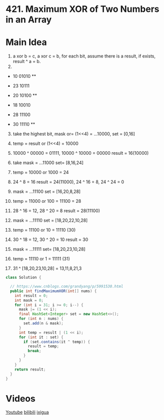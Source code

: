 # 421. Maximum XOR of Two Numbers in an Array

# Main Idea

1. a xor b = c, a xor c = b, for each bit, assume there is a result, if exists, result ^ a = b.
2.

- 10 01010  **
- 23 10111
- 20 10100  **
- 18 10010
- 28 11100

- 30 11110  **

3. take the highest bit, mask or= (1<<4) = ...10000, set = [0,16]
4. temp = result or (1<<4) = 10000
5. 10000 ^ 00000 = 01111, 10000 ^ 10000 = 00000 result = 16(10000)

6. take mask = ...11000 set= [8,16,24]
7. temp = 10000 or 1000 = 24
8. 24 ^ 8 = 16 result = 24(11000), 24 ^ 16 = 8, 24 ^ 24 = 0

9. mask = ...11100 set = [16,20,8,28]
10. temp = 11000 or 100 = 11100 = 28
11. 28 ^ 16 = 12, 28 ^ 20 = 8 result = 28(11100)

12. mask = ...11110 set = [18,20,22,10,28]
13. temp = 11100 or 10 = 11110 (30)
14. 30 ^ 18 = 12, 30 ^ 20 = 10 result = 30

15. mask = ...11111 set= [18,20,23,10,28]
16. temp = 11110 or 1 = 11111 (31)
17. 31 ^ [18,20,23,10,28] = 13,11,8,21,3

```java
class Solution {

  // https://www.cnblogs.com/grandyang/p/5991530.html
  public int findMaximumXOR(int[] nums) {
    int result = 0;
    int mask = 0;
    for (int i = 31; i >= 0; i--) {
      mask |= (1 << i);
      final HashSet<Integer> set = new HashSet<>();
      for (int n : nums) {
        set.add(n & mask);
      }
      int temp = result | (1 << i);
      for (int it : set) {
        if (set.contains(it ^ temp)) {
          result = temp;
          break;
        }
      }
    }
    return result;
  }
}
```

# Videos
[Youtube](https://www.youtube.com/watch?v=X4lG1hnYCK4)
[bilibili](https://www.bilibili.com/video/BV19q4y1b7PL/)
[ixigua](https://www.ixigua.com/i7062689596865413647/)
